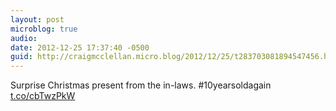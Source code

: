 ```yaml
---
layout: post
microblog: true
audio: 
date: 2012-12-25 17:37:40 -0500
guid: http://craigmcclellan.micro.blog/2012/12/25/t283703081894547456.html
---
```

Surprise Christmas present from the in-laws. #10yearsoldagain [t.co/cbTwzPkW](http://t.co/cbTwzPkW)
